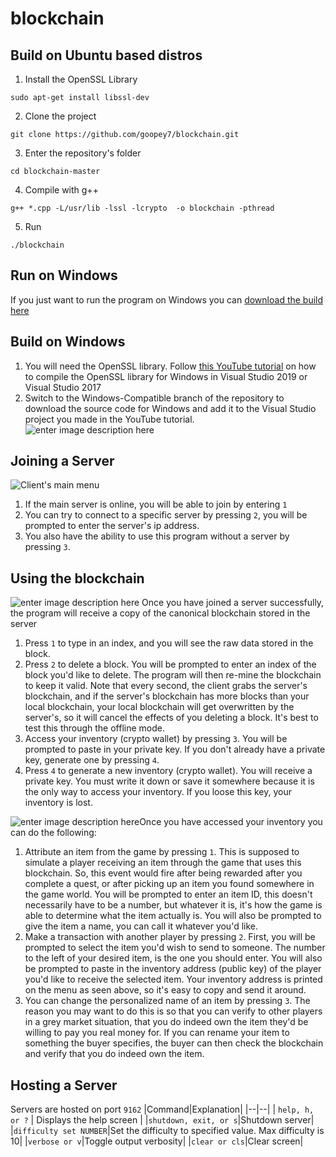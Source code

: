 
# blockchain
## Build on Ubuntu based distros
1. Install the OpenSSL Library

`sudo apt-get install libssl-dev`

2. Clone the project

`git clone https://github.com/goopey7/blockchain.git`

3. Enter the repository's folder

`cd blockchain-master`

4. Compile with g++

`g++ *.cpp -L/usr/lib -lssl -lcrypto  -o blockchain -pthread`

5. Run 

`./blockchain`

## Run on Windows
If you just want to run the program on Windows you can [download the build here](https://github.com/goopey7/blockchain/releases)

## Build on Windows
 1. You will need the OpenSSL library. Follow [this YouTube tutorial](https://www.youtube.com/watch?v=PMHEoBkxYaQ) on how to compile the OpenSSL library for Windows in Visual Studio 2019 or Visual Studio 2017
 2. Switch to the Windows-Compatible branch of the repository to download the source code for Windows and add it to the Visual Studio project you made in the YouTube tutorial.
 ![enter image description here](https://samcollier.tech/blockchainDocumentation/branch.png)


## Joining a Server
![Client's main menu](https://samcollier.tech/blockchainDocumentation/ClientStartMenu.png)

 1. If the main server is online, you will be able to join by entering `1`
 2. You can try to connect to a specific server by pressing `2`, you will be prompted to enter the server's ip address.
 3. You also have the ability to use this program without a server by pressing `3`.

## Using the blockchain

![enter image description here](https://samcollier.tech/blockchainDocumentation/ClientSubMenu1.png)
Once you have joined a server successfully, the program will receive a copy of the canonical blockchain stored in the server
 1. Press `1` to type in an index, and you will see the raw data stored in the block.
 2. Press `2` to delete a block. You will be prompted to enter an index of the block you'd like to delete. The program will then re-mine the blockchain to keep it valid. Note that every second, the client grabs the server's blockchain, and if the server's blockchain has more blocks than your local blockchain, your local blockchain will get overwritten by the server's, so it will cancel the effects of you deleting a block. It's best to test this through the offline mode.
 3. Access your inventory (crypto wallet) by pressing `3`. You will be prompted to paste in your private key. If you don't already have a private key, generate one by pressing `4`.
 4. Press `4` to generate a new inventory (crypto wallet). You will receive a private key. You must write it down or save it somewhere because it is the only way to access your inventory. If you loose this key, your inventory is lost.

![enter image description here](https://samcollier.tech/blockchainDocumentation/inventory.png)Once you have accessed your inventory you can do the following:

 1. Attribute an item from the game by pressing `1`. This is supposed to simulate a player receiving an item through the game that uses this blockchain. So, this event would fire after being rewarded after you complete a quest, or after picking up an item you found somewhere in the game world. You will be prompted to enter an item ID, this doesn't necessarily have to be a number, but whatever it is, it's how the game is able to determine what the item actually is. You will also be prompted to give the item a name, you can call it whatever you'd like.
 2. Make a transaction with another player by pressing `2`.  First, you will be prompted to select the item you'd wish to send to someone. The number to the left of your desired item, is the one you should enter. You will also be prompted to paste in the inventory address (public key) of the player you'd like to receive the selected item. Your inventory address is printed on the menu as seen above, so it's easy to copy and send it around.
 3. You can change the personalized name of an item by pressing `3`. The reason you may want to do this is so that you can verify to other players in a grey market situation, that you do indeed own the item they'd be willing to pay you real money for. If you can rename your item to something the buyer specifies, the buyer can then check the blockchain and verify that you do indeed own the item.

## Hosting a Server
Servers are hosted on port `9162`
|Command|Explanation|
|--|--|
| `help, h, or ?` | Displays the help screen |
|`shutdown, exit, or s`|Shutdown server|
|`difficulty set NUMBER`|Set the difficulty to specified value. Max difficulty is 10|
|`verbose or v`|Toggle output verbosity|
|`clear or cls`|Clear screen|
